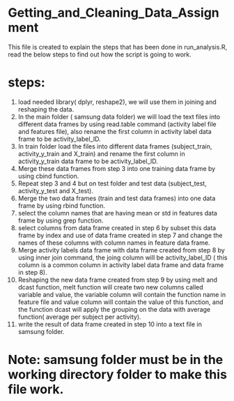 Getting_and_Cleaning_Data_Assignment
====================================

This file is created to explain the steps that has been done in run_analysis.R, read the below steps to find out how the script is going to work.

# steps:

1.  load needed library( dplyr, reshape2), we will use them in joining and reshaping the data.
2.  In the main folder ( samsung data folder) we will load the text files into different data frames by using read.table command (activity label file and features file), also rename the first column in activity label data frame to be activity_label_ID.
3.  In train folder load the files into different data frames (subject_train, activity_y_train and X_train) and rename the first column in activity_y_train data frame to be activity_label_ID.  
4.  Merge these data frames from step 3 into one training data frame by using cbind function.
5.  Repeat step 3 and 4 but on test folder and test data (subject_test, activity_y_test and X_test).
6.  Merge the two data frames (train and test data frames) into one data frame by using rbind function.
7.  select the column names that are having mean or std in features data frame by using grep function.
8.  select columns from data frame created in step 6 by subset this data frame by index and use of data frame created in step 7 and change the names of these columns with column names in feature data frame.
9.  Merge activity labels data frame with data frame created from step 8 by using inner join command, the joing column will be activity_label_ID ( this column is a common column in activity label data frame and data frame in step 8).
10. Reshaping the new data frame created from step 9 by using melt and dcast function, melt function will create two new columns called variable and value, the variable column will contain the function name in feature file and value column will contain the value of this function, and the function dcast will apply the grouping on the data with average function( average per subject per activity).
11. write the result of data frame created in step 10 into a text file in samsung folder.

# Note: samsung folder must be in the working directory folder to make this file work.

